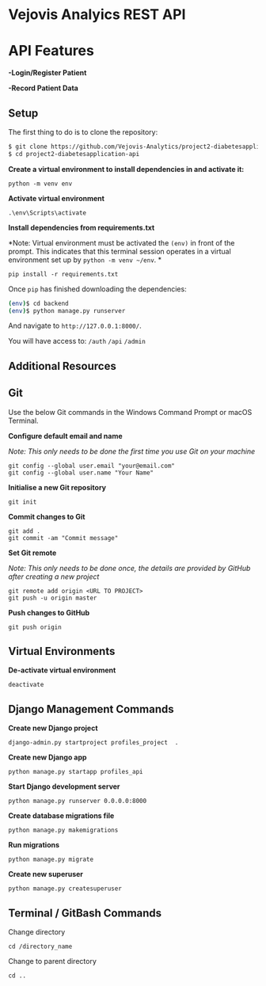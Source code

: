 # Vejovis Analyics REST API

# API Features
**-Login/Register Patient**

**-Record Patient Data**

## Setup

The first thing to do is to clone the repository:

```sh
$ git clone https://github.com/Vejovis-Analytics/project2-diabetesapplication-api.git
$ cd project2-diabetesapplication-api
```
**Create a virtual environment to install dependencies in and activate it:**

```
python -m venv env
```

**Activate virtual environment**

```
.\env\Scripts\activate
```


**Install dependencies from requirements.txt**

*Note: Virtual environment must be activated
the `(env)` in front of the prompt. This indicates that this terminal
session operates in a virtual environment set up by `python -m venv ~/env`.
*

```
pip install -r requirements.txt
```


Once `pip` has finished downloading the dependencies:
```sh
(env)$ cd backend
(env)$ python manage.py runserver
```
And navigate to `http://127.0.0.1:8000/`.

You will have access to:
`/auth`
`/api`
`/admin`


## Additional Resources 

## Git

Use the below Git commands in the Windows Command Prompt or macOS Terminal.

**Configure default email and name**

*Note: This only needs to be done the first time you use Git on your machine*

```
git config --global user.email "your@email.com"
git config --global user.name "Your Name"
```

**Initialise a new Git repository**

```
git init
```

**Commit changes to Git**

```
git add .
git commit -am "Commit message"
```

**Set Git remote**

*Note: This only needs to be done once, the details are provided by GitHub after creating a new project*

```
git remote add origin <URL TO PROJECT>
git push -u origin master
```

**Push changes to GitHub**

```
git push origin
```

## Virtual Environments

**De-activate virtual environment**

```
deactivate
```

## Django Management Commands

**Create new Django project**

```
django-admin.py startproject profiles_project  .
```

**Create new Django app**

```
python manage.py startapp profiles_api
```

**Start Django development server**

```
python manage.py runserver 0.0.0.0:8000
```

**Create database migrations file**

```
python manage.py makemigrations
```

**Run migrations**

```
python manage.py migrate
```

**Create new superuser**

```
python manage.py createsuperuser
```

## Terminal / GitBash Commands

Change directory

```
cd /directory_name
```

Change to parent directory

```
cd ..
```